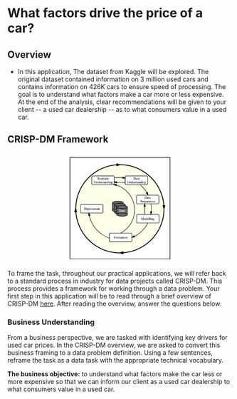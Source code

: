 # What factors drive the price of a car?

## Overview
- In this application, The dataset from Kaggle will be explored. The original dataset contained information on 3 million used cars and contains information on 426K cars to ensure speed of processing.  The goal is to understand what factors make a car more or less expensive. At the end of the analysis, clear recommendations will be given to your client -- a used car dealership -- as to what consumers value in a used car.

## CRISP-DM Framework
<center>
    <img src = images/crisp.png width = 50%/>
</center>

To frame the task, throughout our practical applications, we will refer back to a standard process in industry for data projects called CRISP-DM.  This process provides a framework for working through a data problem.  Your first step in this application will be to read through a brief overview of CRISP-DM [here](https://mo-pcco.s3.us-east-1.amazonaws.com/BH-PCMLAI/module_11/readings_starter.zip).  After reading the overview, answer the questions below.

### Business Understanding

From a business perspective, we are tasked with identifying key drivers for used car prices.  In the CRISP-DM overview, we are asked to convert this business framing to a data problem definition.  Using a few sentences, reframe the task as a data task with the appropriate technical vocabulary.

**The business objective:** to understand what factors make the car less or more expensive so that we can inform our client as a used car dealership to what consumers value in a used car.
